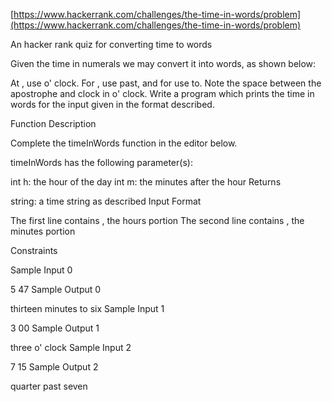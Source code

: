 [https://www.hackerrank.com/challenges/the-time-in-words/problem](https://www.hackerrank.com/challenges/the-time-in-words/problem)

An hacker rank quiz for converting time to words

Given the time in numerals we may convert it into words, as shown below:

At , use o' clock. For , use past, and for  use to. Note the space between the apostrophe and clock in o' clock. Write a program which prints the time in words for the input given in the format described.

Function Description

Complete the timeInWords function in the editor below.

timeInWords has the following parameter(s):

int h: the hour of the day
int m: the minutes after the hour
Returns

string: a time string as described
Input Format

The first line contains , the hours portion The second line contains , the minutes portion

Constraints

Sample Input 0

5
47
Sample Output 0

thirteen minutes to six
Sample Input 1

3
00
Sample Output 1

three o' clock
Sample Input 2

7
15
Sample Output 2

quarter past seven